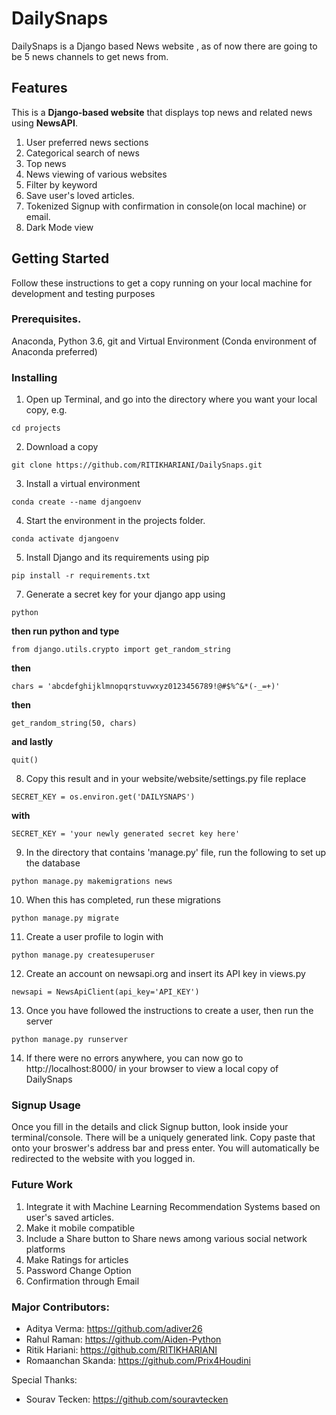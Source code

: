 # DailySnaps
DailySnaps is a Django based News website , as of now there are going to be 5 news channels to get news from.

## Features
This is a **Django-based website** that displays top news and related news using **NewsAPI**.

1. User preferred news sections
2. Categorical search of news
3. Top news
4. News viewing of various websites
5. Filter by keyword
6. Save user's loved articles.
7. Tokenized Signup with confirmation in console(on local machine) or email.
8. Dark Mode view

## Getting Started
Follow these instructions to get a copy running on your local machine for
development and testing purposes

### Prerequisites.
Anaconda, Python 3.6, git and Virtual Environment (Conda environment of Anaconda preferred)

### Installing

1. Open up Terminal, and go into the directory where you want your local copy,
e.g.
```
cd projects
```

2. Download a copy
```
git clone https://github.com/RITIKHARIANI/DailySnaps.git
```

3. Install a virtual environment
```
conda create --name djangoenv
```

4. Start the environment in the projects folder.
```
conda activate djangoenv
```

5. Install Django and its requirements using pip
```
pip install -r requirements.txt
```

7. Generate a secret key for your django app using
```
python
```
  **then run python and type**
```
from django.utils.crypto import get_random_string
```
  **then**
```
chars = 'abcdefghijklmnopqrstuvwxyz0123456789!@#$%^&*(-_=+)'
```
  **then**
```
get_random_string(50, chars)
```
  **and lastly**
```
quit()
```

8. Copy this result and in your website/website/settings.py file replace
```
SECRET_KEY = os.environ.get('DAILYSNAPS')
```
  **with**
```
SECRET_KEY = 'your newly generated secret key here'
```

9. In the directory that contains 'manage.py' file, run the following to set up the database
```
python manage.py makemigrations news
```

10. When this has completed, run these migrations
```
python manage.py migrate
```

11. Create a user profile to login with
```
python manage.py createsuperuser
```

12. Create an account on newsapi.org and insert its API key in views.py
```
newsapi = NewsApiClient(api_key='API_KEY')
```

13. Once you have followed the instructions to create a user, then run the server
```
python manage.py runserver
```

14. If there were no errors anywhere, you can now go to http://localhost:8000/
in your browser to view a local copy of DailySnaps

### Signup Usage

Once you fill in the details and click Signup button, look inside your terminal/console. There will be a uniquely generated link. Copy paste that onto your broswer's address bar and press enter. You will automatically be redirected to the website with you logged in.

### Future Work

1. Integrate it with Machine Learning Recommendation Systems based on user's saved articles.
2. Make it mobile compatible
3. Include a Share button to Share news among various social network platforms
4. Make Ratings for articles
5. Password Change Option
6. Confirmation through Email

### Major Contributors:
* Aditya Verma: https://github.com/adiver26
* Rahul Raman: https://github.com/Aiden-Python
* Ritik Hariani: https://github.com/RITIKHARIANI
* Romaanchan Skanda: https://github.com/Prix4Houdini

Special Thanks:
* Sourav Tecken: https://github.com/souravtecken

